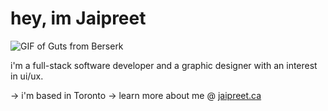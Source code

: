 hey, im Jaipreet
===============================

![GIF of Guts from Berserk](https://media.tenor.com/2z7NVAVjM_YAAAAd/guts-berserk.gif)

i'm a full-stack software developer and a graphic designer with an interest in ui/ux.

-> i'm based in Toronto
-> learn more about me @ [jaipreet.ca](http://jaipreet.ca)
